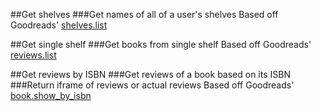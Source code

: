##Get shelves
###Get names of all of a user's shelves
Based off Goodreads' [shelves.list](https://www.goodreads.com/api#shelves.list)

##Get single shelf
###Get books from single shelf
Based off Goodreads' [reviews.list](https://www.goodreads.com/api#reviews.list)

##Get reviews by ISBN
###Get reviews of a book based on its ISBN
###Return iframe of reviews or actual reviews
Based off Goodreads' [book.show_by_isbn](https://www.goodreads.com/api#book.show_by_isbn)
